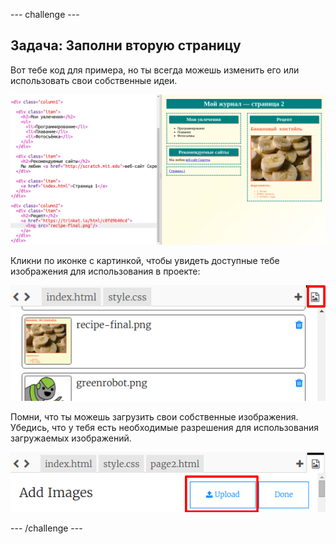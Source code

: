 --- challenge ---

## Задача: Заполни вторую страницу

Вот тебе код для примера, но ты всегда можешь изменить его или использовать свои собственные идеи.

![снимок экрана](images/magazine-page2-challenge.png)

Кликни по иконке с картинкой, чтобы увидеть доступные тебе изображения для использования в проекте:

![снимок экрана](images/magazine-images.png)

Помни, что ты можешь загрузить свои собственные изображения. Убедись, что у тебя есть необходимые разрешения для использования загружаемых изображений.

![снимок экрана](images/magazine-upload-images.png)

--- /challenge ---